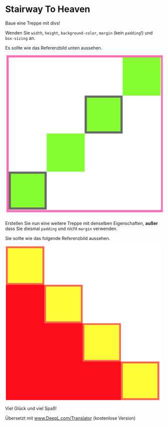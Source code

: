 # Stairway To Heaven

Baue eine Treppe mit divs! 

Wenden Sie `width`, `height`, `background-color`, `margin` (kein `padding`!) und `box-sizing` an.

Es sollte wie das Referenzbild unten aussehen.

![margin staircase](images/margin-staircase.png)

Erstellen Sie nun eine weitere Treppe mit denselben Eigenschaften, **außer** dass Sie diesmal `padding` und nicht `margin` verwenden.

Sie sollte wie das folgende Referenzbild aussehen.

![padding-staircase](images/padding-staircase.png)

Viel Glück und viel Spaß!


Übersetzt mit www.DeepL.com/Translator (kostenlose Version)
